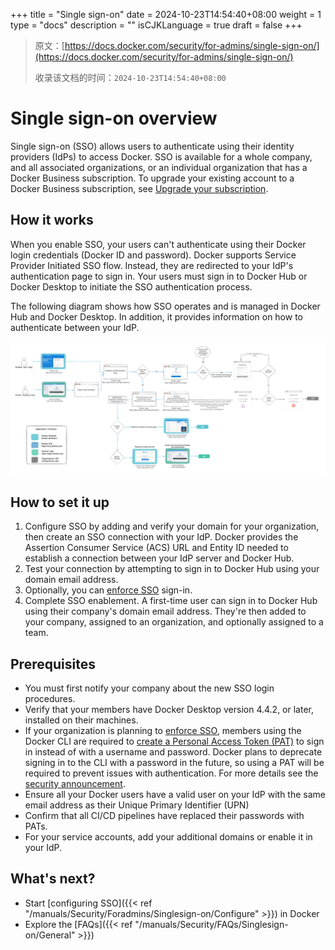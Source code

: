 +++
title = "Single sign-on"
date = 2024-10-23T14:54:40+08:00
weight = 1
type = "docs"
description = ""
isCJKLanguage = true
draft = false
+++

> 原文：[https://docs.docker.com/security/for-admins/single-sign-on/](https://docs.docker.com/security/for-admins/single-sign-on/)
>
> 收录该文档的时间：`2024-10-23T14:54:40+08:00`

# Single sign-on overview

Single sign-on (SSO) allows users to authenticate using their identity providers (IdPs) to access Docker. SSO is available for a whole company, and all associated organizations, or an individual organization that has a Docker Business subscription. To upgrade your existing account to a Docker Business subscription, see [Upgrade your subscription](https://docs.docker.com/subscription/upgrade/).

## How it works

When you enable SSO, your users can't authenticate using their Docker login credentials (Docker ID and password). Docker supports Service Provider Initiated SSO flow. Instead, they are redirected to your IdP's authentication page to sign in. Your users must sign in to Docker Hub or Docker Desktop to initiate the SSO authentication process.

The following diagram shows how SSO operates and is managed in Docker Hub and Docker Desktop. In addition, it provides information on how to authenticate between your IdP.

![SSO architecture](_index_img/SSO.png)

## How to set it up

1. Configure SSO by adding and verify your domain for your organization, then create an SSO connection with your IdP. Docker provides the Assertion Consumer Service (ACS) URL and Entity ID needed to establish a connection between your IdP server and Docker Hub.
2. Test your connection by attempting to sign in to Docker Hub using your domain email address.
3. Optionally, you can [enforce SSO](https://docs.docker.com/security/for-admins/single-sign-on/connect/#optional-enforce-sso) sign-in.
4. Complete SSO enablement. A first-time user can sign in to Docker Hub using their company's domain email address. They're then added to your company, assigned to an organization, and optionally assigned to a team.

## Prerequisites

- You must first notify your company about the new SSO login procedures.
- Verify that your members have Docker Desktop version 4.4.2, or later, installed on their machines.
- If your organization is planning to [enforce SSO](https://docs.docker.com/security/for-admins/single-sign-on/connect/#optional-enforce-sso), members using the Docker CLI are required to [create a Personal Access Token (PAT)](https://docs.docker.com/docker-hub/access-tokens/) to sign in instead of with a username and password. Docker plans to deprecate signing in to the CLI with a password in the future, so using a PAT will be required to prevent issues with authentication. For more details see the [security announcement](https://docs.docker.com/security/security-announcements/#deprecation-of-password-logins-on-cli-when-sso-enforced).
- Ensure all your Docker users have a valid user on your IdP with the same email address as their Unique Primary Identifier (UPN)
- Confirm that all CI/CD pipelines have replaced their passwords with PATs.
- For your service accounts, add your additional domains or enable it in your IdP.

## What's next?

- Start [configuring SSO]({{< ref "/manuals/Security/Foradmins/Singlesign-on/Configure" >}}) in Docker
- Explore the [FAQs]({{< ref "/manuals/Security/FAQs/Singlesign-on/General" >}})
